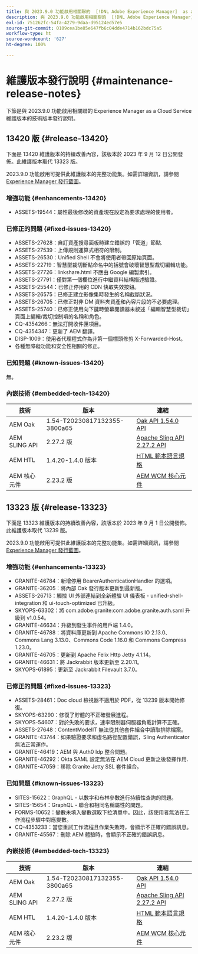 ```yaml
---
title: 與 2023.9.0 功能啟用相關聯的  [!DNL Adobe Experience Manager]  as a Cloud Service 維護版本發行說明。
description: 與 2023.9.0 功能啟用相關聯的  [!DNL Adobe Experience Manager]  as a Cloud Service 維護版本發行說明。
exl-id: 751262fc-54fa-4279-9daa-d95124ed57e5
source-git-commit: 0109cea1be85e647fb6c04dde4714b162bdc75a5
workflow-type: ht
source-wordcount: '627'
ht-degree: 100%

---
```


# 維護版本發行說明 {#maintenance-release-notes}

下節是與 2023.9.0 功能啟用相關聯的 Experience Manager as a Cloud Service 維護版本的技術版本發行說明。

## 13420 版 {#release-13420}

下面是 13420 維護版本的持續改善內容，該版本於 2023 年 9 月 12 日公開發佈。此維護版本取代 13323 版。

2023.9.0 功能啟用可提供此維護版本的完整功能集。如需詳細資訊，請參閱 [Experience Manager 發行藍圖](https://experienceleague.adobe.com/docs/experience-manager-release-information/aem-release-updates/update-releases-roadmap.html)。

### 增強功能 {#enhancements-13420}

- ASSETS-19544：屬性最後修改的資產現在設定為要求處理的使用者。

### 已修正的問題 {#fixed-issues-13420}

- ASSETS-27628：自訂資產搜尋面板時建立錯誤的「管道」節點.
- ASSETS-27539：上傳規則運算式相符的限制。
- ASSETS-26530：Unified Shell 不會將使用者帶回原始頁面。
- ASSETS-22719：智慧型裁切斷點命名中的括號會破壞智慧型裁切編輯功能。
- ASSETS-27726：linkshare.html 不應由 Google 編製索引。
- ASSETS-27791：僅對第一個欄位進行中繼資料結構描述驗證。
- ASSETS-25544：已修正停用的 CDN 快取失效按鈕。
- ASSETS-26575：已修正建立影像集時發生的名稱截斷狀況。
- ASSETS-26705：已修正對非 DM 資料夾資產和內容片段的不必要處理。
- ASSETS-25740：已修正使用向下鍵時螢幕閱讀器未敘述「編輯智慧型裁切」頁面上編輯/裁切控制項的名稱和角色。
- CQ-4354266：無法打開收件匣項目。
- CQ-4354347：更新了 AEM 翻譯。
- DISP-1009：使用者代理程式作為非第一個標頭修剪 X-Forwarded-Host。
- 各種無障礙功能和安全性相關的修正。

### 已知問題 {#known-issues-13420}

無。

### 內嵌技術 {#embedded-tech-13420}

| 技術 | 版本 | 連結 |
|---|---|---|
| AEM Oak | 1.54-T20230817132355-3800a65 | [Oak API 1.54.0 API](https://www.javadoc.io/doc/org.apache.jackrabbit/oak-api/1.54.0/index.html) |
| AEM SLING API | 2.27.2 版 | [Apache Sling API 2.27.2 API](https://www.javadoc.io/doc/org.apache.sling/org.apache.sling.api/latest/index.html) |
| AEM HTL | 1.4.20-1.4.0 版本 | [HTML 範本語言規格](https://github.com/adobe/htl-spec) |
| AEM 核心元件 | 2.23.2 版 | [AEM WCM 核心元件](https://github.com/adobe/aem-core-wcm-components) |

## 13323 版 {#release-13323}

下面是 13323 維護版本的持續改善內容，該版本於 2023 年 9 月 1 日公開發佈。此維護版本取代 13239 版。

2023.9.0 功能啟用可提供此維護版本的完整功能集。如需詳細資訊，請參閱 [Experience Manager 發行藍圖](https://experienceleague.adobe.com/docs/experience-manager-release-information/aem-release-updates/update-releases-roadmap.html)。

### 增強功能 {#enhancements-13323}

- GRANITE-46784：新增停用 BearerAuthenticationHandler 的選項。
- GRANITE-36205：將內部 Oak 發行版本更新到最新版。
- ASSETS-26713：觸控 UI 外部連結到全新體驗 UI 儀表板 - unified-shell-integration 和 ui-touch-optimized 已升級。
- SKYOPS-63302：將 com.adobe.granite:com.adobe.granite.auth.saml 升級到 v1.0.54。
- GRANITE-46634：升級到發生事件的用戶端 1.4.0。
- GRANITE-46788：將資料庫更新到 Apache Commons IO 2.13.0、Commons Lang 3.13.0、Commons Code 1.16.0 和 Commons Compress 1.23.0。
- GRANITE-46705：更新到 Apache Felix Http Jetty 4.1.14。
- GRANITE-46631：將 Jackrabbit 版本更新至 2.20.11。
- SKYOPS-61895：更新至 Jackrabbit Filevault 3.7.0。

### 已修正的問題 {#fixed-issues-13323}

- ASSETS-28461：Doc cloud 檢視器不適用於 PDF，從 13239 版本開始修復。
- SKYOPS-63290：修復了貯體的不正確發展進程。
- SKYOPS-54607：對於失敗的要求，速率限制器伺服器負載計算不正確。
- ASSETS-27648：ContentModelIT 無法從其他套件組合中讀取排除檔案。
- GRANITE-43744：如果驗證要求和虛名路徑配置錯誤，Sling Authenticator 無法正常運作。
- GRANITE-46419：AEM 與 Auth0 Idp 整合問題。
- GRANITE-46292：Okta SAML 設定無法在 AEM Cloud 更新之後發揮作用.
- GRANITE-47059：移除 Granite Jetty SSL 套件組合。

### 已知問題 {#known-issues-13323}

- SITES-15622：GraphQL - 以數字和布林參數進行持續性查詢的問題。
- SITES-15654：GraphQL - 聯合和相同名稱屬性的問題。
- FORMS-10652：變數未填入變數選取下拉清單中。因此，該使用者無法在工作流程步驟中對應變數。
- CQ-4353233：當您重試工作流程且作業失敗時，會顯示不正確的錯誤訊息。
- GRANITE-45567：刪除 AEM 體驗時，會顯示不正確的錯誤訊息。

### 內嵌技術 {#embedded-tech-13323}

| 技術 | 版本 | 連結 |
|---|---|---|
| AEM Oak | 1.54-T20230817132355-3800a65 | [Oak API 1.54.0 API](https://www.javadoc.io/doc/org.apache.jackrabbit/oak-api/1.54.0/index.html) |
| AEM SLING API | 2.27.2 版 | [Apache Sling API 2.27.2 API](https://www.javadoc.io/doc/org.apache.sling/org.apache.sling.api/latest/index.html) |
| AEM HTL | 1.4.20-1.4.0 版本 | [HTML 範本語言規格](https://github.com/adobe/htl-spec) |
| AEM 核心元件 | 2.23.2 版 | [AEM WCM 核心元件](https://github.com/adobe/aem-core-wcm-components) |
